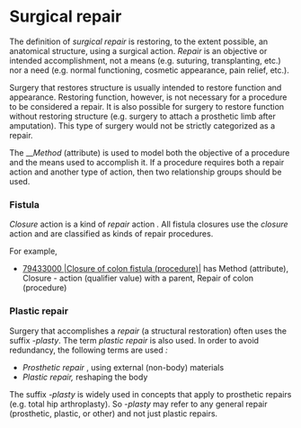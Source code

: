 # Surgical repair

The definition of  _surgical repair_ is restoring, to the extent possible, an anatomical structure, using a surgical action.  _Repair_ is an objective or intended accomplishment, not a means (e.g. suturing, transplanting, etc.) nor a need (e.g. normal functioning, cosmetic appearance, pain relief, etc.).

Surgery that restores structure is usually intended to restore function and appearance. Restoring function, however, is not necessary for a procedure to be considered a repair. It is also possible for surgery to restore function without restoring structure (e.g. surgery to attach a prosthetic limb after amputation). This type of surgery would not be strictly categorized as a repair.

The ___Method_ (attribute) is used to model both the objective of a procedure and the means used to accomplish it. If a procedure requires both a repair action and another type of action, then two relationship groups should be used.

### Fistula

 _Closure_ action is a kind of  _repair_ action _._ All fistula closures use the  _closure_ action and are classified as kinds of repair procedures. 

For example,

* [79433000 |Closure of colon fistula (procedure)|](http://snomed.info/id/79433000) has Method (attribute), Closure - action (qualifier value) with a parent, Repair of colon (procedure)

### Plastic repair

Surgery that accomplishes a  _repair_ (a structural restoration) often uses the suffix  _-plasty_. The term  _plastic repair_ is also used. In order to avoid redundancy, the following terms are used _:_

  * _Prosthetic repair_ , using external (non-body) materials
  *  _Plastic repair,_ reshaping the body

The suffix  _-plasty_ is widely used in concepts that apply to prosthetic repairs (e.g. total hip arthroplasty). So -_plasty_ may refer to any general repair (prosthetic, plastic, or other) and not just plastic repairs.

  

